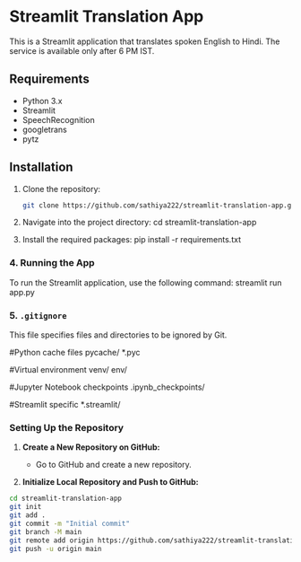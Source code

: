 # Streamlit Translation App

This is a Streamlit application that translates spoken English to Hindi. The service is available only after 6 PM IST.

## Requirements

- Python 3.x
- Streamlit
- SpeechRecognition
- googletrans
- pytz

## Installation

1. Clone the repository:
   ```sh
   git clone https://github.com/sathiya222/streamlit-translation-app.git


2. Navigate into the project directory:
   cd streamlit-translation-app


3. Install the required packages:
   pip install -r requirements.txt


### 4. Running the App

To run the Streamlit application, use the following command:
   streamlit run app.py



### 5. **`.gitignore`**

This file specifies files and directories to be ignored by Git.

#Python cache files
   pycache/
   *.pyc

#Virtual environment
   venv/
   env/

#Jupyter Notebook checkpoints
   .ipynb_checkpoints/

#Streamlit specific
   *.streamlit/
   
### **Setting Up the Repository**

1. **Create a New Repository on GitHub:**
   - Go to GitHub and create a new repository.

2. **Initialize Local Repository and Push to GitHub:**

```sh
cd streamlit-translation-app
git init
git add .
git commit -m "Initial commit"
git branch -M main
git remote add origin https://github.com/sathiya222/streamlit-translation-app.git
git push -u origin main

